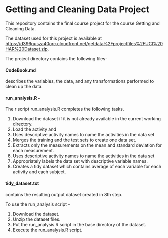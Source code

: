 # Getting and Cleaning Data Project
  This repository contains the final course project for the course Getting and Cleaning Data.
  
  The dataset used for this project is available at https://d396qusza40orc.cloudfront.net/getdata%2Fprojectfiles%2FUCI%20HAR%20Dataset.zip.
  
  
  The project directory contains the following files-
    
#### CodeBook.md
   describes the variables, the data, and any transformations performed to clean up the data.
#### run_analysis.R - 

The r script run_analysis.R completes the following tasks.

1. Download the dataset if it is not already available in the current working directory.
2. Load the activity and 
3. Uses descriptive activity names to name the activities in the data set
4. Merges the training and the test sets to create one data set.
5. Extracts only the measurements on the mean and standard deviation for each measurement. 
6. Uses descriptive activity names to name the activities in the data set
7. Appropriately labels the data set with descriptive variable names. 
8. Creates a tidy dataset which contains average of each variable for each activity and each subject.       


#### tidy_dataset.txt
   contains the resulting output dataset created in 8th step.




To use the run_analysis script - 

1. Download the dataset.
2. Unzip the dataset files.
3. Put the run_analysis.R script in the base directory of the dataset.
4. Execute the run_analysis.R script.

